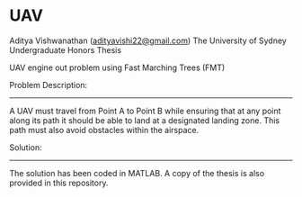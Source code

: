 # UAV
Aditya Vishwanathan (adityavishi22@gmail.com)
The University of Sydney
Undergraduate Honors Thesis

UAV engine out problem using Fast Marching Trees (FMT)

Problem Description:
- - - - - - - - - - 
A UAV must travel from Point A to Point B while ensuring that at any point along its path it should be able to land at a designated landing zone. This path must also avoid obstacles within the airspace.

Solution:
- - - - - 
The solution has been coded in MATLAB. A copy of the thesis is also provided in this repository.
